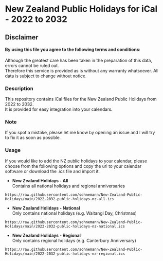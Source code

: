 # New Zealand Public Holidays for iCal - 2022 to 2032

## Disclaimer
#### By using this file you agree to the following terms and conditions:
Although the greatest care has been taken in the preparation of this data, errors cannot be ruled out.  
Therefore this service is provided as is without any warranty whatsoever.
All data is subject to change without notice.

### Description
This repository contains iCal files for the New Zealand Public Holidays from 2022 to 2032.  
It is provided for easy integration into your calendars.

### Note
If you spot a mistake, please let me know by opening an issue and I will try to fix it as soon as possible.

### Usage
If you would like to add the NZ public holidays to your calendar, please choose from the following options and copy the url to your calendar software or download the *.ics* file and import it.

- **New Zealand Holidays - All**  
Contains all national holidays and regional anniversaries
```
https://raw.githubusercontent.com/sohnemann/New-Zealand-Public-Holidays/main/2022-2032-public-holidays-nz-all.ics
```

- **New Zealand Holidays - National**  
Only contains national holidays (e.g. Waitangi Day, Christmas)
```
https://raw.githubusercontent.com/sohnemann/New-Zealand-Public-Holidays/main/2022-2032-public-holidays-nz-national.ics
```

- **New Zealand Holidays - Regional**  
Only contains regional holidays (e.g. Canterbury Anniversary)
```
https://raw.githubusercontent.com/sohnemann/New-Zealand-Public-Holidays/main/2022-2032-public-holidays-nz-regional.ics
```
